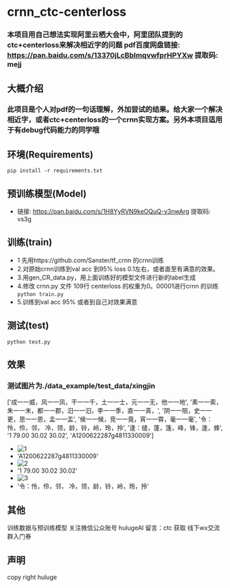 # crnn_ctc-centerloss

### 本项目用自己想法实现阿里云栖大会中，阿里团队提到的ctc+centerloss来解决相近字的问题 pdf百度网盘链接: https://pan.baidu.com/s/13370jLcBblmqvwfprHPYXw 提取码: mejj 

## 大概介绍
### 此项目是个人对pdf的一句话理解，外加尝试的结果。给大家一个解决相近字，或者ctc+centerloss的一个crnn实现方案。另外本项目适用于有debug代码能力的同学哦

## 环境(Requirements)
```pip install -r requirements.txt```

## 预训练模型(Model)
- 链接: https://pan.baidu.com/s/1H8YyRVN9keOQuQ-v3nwArg 提取码: vs3g

## 训练(train)
- 1 先用https://github.com/Sanster/tf_crnn 的crnn训练
- 2.对原始crnn训练到val acc 到95% loss 0.1左右，或者直至有满意的效果。
- 3.用gen_CR_data.py，用上面训练好的模型文件进行新的label生成
- 4.修改 crnn.py 文件 109行 centerloss 的权重为0。00001进行crnn 的训练 ```python train.py```
- 5.训练到val acc 95% 或者到自己对效果满意


## 测试(test)
```python test.py```

## 效果
### 测试图片为./data_example/test_data/xingjin

['成一一威，风一一凤，干一一千，土一一士，元一一无，他一一地', '素一一索，朱一一末，都一一郡，汨一一汩，李一一季，直一一真，', '阴一一阻，史一一更，思一一恩，孟一一盂', '侯一一候，竞一一竟，宵一一霄，毫一一毫', '令：怜，伶，邻， 冷，领，龄，铃，岭，玲，拎', '逢：缝，蓬，篷，峰，锋，逢，蜂', '1 79.00 30.02 30.02', 'A1200622287g4811330009']

- ![1](https://github.com/tommyMessi/crnn_ctc-centerloss/blob/master/data_example/test_data/xingjin/gg1.jpg)
- 'A1200622287g4811330009'
- ![2](https://github.com/tommyMessi/crnn_ctc-centerloss/blob/master/data_example/test_data/xingjin/gg2.jpg)
- '1 79.00 30.02 30.02'
- ![3](https://github.com/tommyMessi/crnn_ctc-centerloss/blob/master/data_example/test_data/xingjin/ling.png)
- '令：怜，伶，邻， 冷，领，龄，铃，岭，玲，拎'

## 其他
训练数据与预训练模型 关注微信公众账号 hulugeAI 留言：ctc 获取 线下wx交流群入门券


## 声明

copy right huluge
